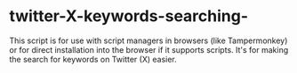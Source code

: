 # twitter-X-keywords-searching-
This script is for use with script managers in browsers (like Tampermonkey) or for direct installation into the browser if it supports scripts. It's for making the search for keywords on Twitter (X) easier. 
